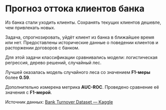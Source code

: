 # Прогноз оттока клиентов банка

Из банка стали уходить клиенты. Сохранять текущих клиентов дешевле, чем привлекать новых.

Задача, спрогнозировать, уйдёт клиент из банка в ближайшее время или нет. Предоставлены исторические данные о поведении клиентов и расторжении договоров с банком.

Для этой задачи классификации сравнивались модели: логистическая регрессия, дерево решений, случайный лес.

Лучшей оказалась модель случайного леса со значением **F1-меры** более **0.59**. 

Дополнительно измерена метрика **AUC-ROC**. Проведено сравнение её значения с **F1-мерой**.

Источник данных: [Bank Turnover Dataset — Kaggle](https://www.kaggle.com/barelydedicated/bank-customer-churn-modeling)

